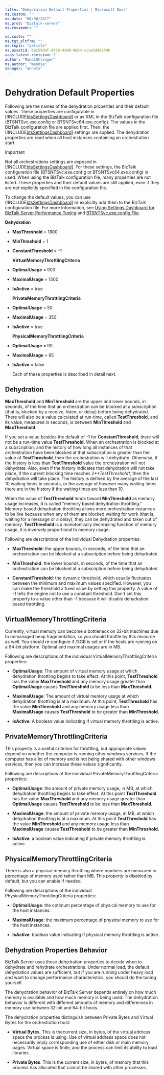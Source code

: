 ```yaml
---
title: "Dehydration Default Properties | Microsoft Docs"
ms.custom: ""
ms.date: "06/08/2017"
ms.prod: "biztalk-server"
ms.reviewer: ""

ms.suite: ""
ms.tgt_pltfrm: ""
ms.topic: "article"
ms.assetid: 68c59def-d73b-4880-9884-ccbe5d982f4b
caps.latest.revision: 7
author: "MandiOhlinger"
ms.author: "mandia"
manager: "anneta"
---
```

# Dehydration Default Properties
Following are the names of the dehydration properties and their default values. These properties are configurable in [!INCLUDE[btsSettingsDashboard](../includes/btssettingsdashboard-md.md)] or as XML in the BizTalk configuration file (BTSNTSvc.exe.config or BTSNTSvc64.exe.config). The values in the BizTalk configuration file are applied first. Then, the [!INCLUDE[btsSettingsDashboard](../includes/btssettingsdashboard-md.md)] settings are applied. The dehydration properties are read when all host instances containing an orchestration start.  
  
> [!IMPORTANT]
>  Not all orchestrations settings are exposed in [!INCLUDE[btsSettingsDashboard](../includes/btssettingsdashboard-md.md)]. For these settings, the BizTalk configuration file (BTSNTSvc.exe.config or BTSNTSvc64.exe.config) is used. When using the BizTalk configuration file, many properties are not listed. These properties and their default values are still applied, even if they are not explicitly specified in the configuration file.  
  
 To change the default values, you can use [!INCLUDE[btsSettingsDashboard](../includes/btssettingsdashboard-md.md)] or explicitly add them to the BizTalk configuration file. For more information, see [Using Settings Dashboard for BizTalk Server Performance Tuning](../core/using-settings-dashboard-for-biztalk-server-performance-tuning.md) and [BTSNTSvc.exe.config File](../core/btsntsvc-exe-config-file.md).  
  
 **Dehydration**  
  
- **MaxThreshold** = 1800  
  
- **MinThreshold** = 1  
  
- **ConstantThreshold** = -1  
  
  **VirtualMemoryThrottlingCriteria**  
  
- **OptimalUsage** = 900  
  
- **MaximalUsage** =  1300  
  
- **IsActive** = true  
  
  **PrivateMemoryThrottlingCriteria**  
  
- **OptimalUsage** = 50  
  
- **MaximalUsage** =  350  
  
- **IsActive** = true  
  
  **PhysicalMemoryThrottlingCriteria**  
  
- **OptimalUsage** = 90  
  
- **MaximalUsage** =  95  
  
- **IsActive** = false  
  
  Each of these properties is described in detail next.  
  
## Dehydration  
 **MaxThreshold** and **MinThreshold** are the upper and lower bounds, in seconds, of the time that an orchestration can be blocked at a subscription (that is, blocked by a receive, listen, or delay) before being dehydrated. There will also be a value calculated at run-time, called **TestThreshold**, and its value, measured in seconds, is between **MinThreshold** and **MaxThreshold**.  
  
 If you set a value besides the default of -1 for **ConstantThreshold**, there will not be a run-time value **TestThreshold**. When an orchestration is blocked at a subscription, and the history of how long all instances of that orchestration have been blocked at that subscription is greater than the value of **TestThreshold**, then the orchestration will dehydrate. Otherwise, if the history is less than **TestThreshold** value the orchestration will not dehydrate. Also, even if the history indicates that dehydration will not take place, if the current blocking time reaches 2<em>**TestThreshold</em>*, then the dehydration will take place. The history is defined by the average of the last 10 waiting times in seconds, or the average of however many waiting times there are in the history if the waiting times are less than 10.  
  
 When the value of **TestThreshold** tends toward **MinThreshold** as memory usage increases, it is called "memory based dehydration throttling." Memory-based dehydration throttling allows more orchestration instances to be live because when any of them are blocked waiting for work (that is, waiting for a message or a delay), they can be dehydrated and taken out of memory. **TestThreshold** is a monotonically decreasing function of memory usage, it is inversely proportional to memory usage.  
  
 Following are descriptions of the individual Dehydration properties:  
  
-   **MaxThreshold**: the upper bounds, in seconds, of the time that an orchestration can be blocked at a subscription before being dehydrated.  
  
-   **MinThreshold**: the lower bounds, in seconds, of the time that an orchestration can be blocked at a subscription before being dehydrated.  
  
-   **ConstantThreshold**: the dynamic threshold, which usually fluctuates between the minimum and maximum values specified. However, you can make the threshold a fixed value by setting this property. A value of -1 tells the engine not to use a constant threshold. Don't set this property to a value other than -1 because it will disable dehydration based throttling.  
  
## VirtualMemoryThrottlingCriteria  
 Currently, virtual memory can become a bottleneck on 32-bit machines due to unmanaged heap fragmentation, so you should throttle by this resource as well. You should re-configure if /3GB is set or if the hosts are running on a 64-bit platform. Optimal and maximal usages are in MB.  
  
 Following are descriptions of the individual VirtualMemoryThrottlingCriteria properties:  
  
-   **OptimalUsage**: The amount of virtual memory usage at which dehydration throttling begins to take effect. At this point, **TestThreshold** has the value **MaxThreshold** and any memory usage greater than **OptimalUsage** causes **TestThreshold** to be less than **MaxThreshold**.  
  
-   **MaximalUsage**: The amount of virtual memory usage at which dehydration throttling is at a maximum. At this point, **TestThreshold** has the value **MinThreshold** and any memory usage less than **MaximalUsage** causes **TestThreshold** to be greater than **MinThreshold**.  
  
-   **IsActive**: A boolean value indicating if virtual memory throttling is active.  
  
## PrivateMemoryThrottlingCriteria  
 This property is a useful criterion for throttling, but appropriate values depend on whether the computer is running other windows services. If the computer has a lot of memory and is not being shared with other windows services, then you can increase these values significantly.  
  
 Following are descriptions of the individual PrivateMemoryThrottlingCriteria properties:  
  
-   **OptimalUsage**: the amount of private memory usage, in MB, at which dehydration throttling begins to take effect. At this point **TestThreshold** has the value **MaxThreshold** and any memory usage greater than **OptimalUsage** causes **TestThreshold** to be less than **MaxThreshold**.  
  
-   **MaximalUsage**: the amount of private memory usage, in MB, at which dehydration throttling is at a maximum. At this point **TestThreshold** has the value **MinThreshold** and any memory usage less than **MaximalUsage** causes **TestThreshold** to be greater than **MinThreshold**.  
  
-   **IsActive**: a boolean value indicating if private memory throttling is active.  
  
## PhysicalMemoryThrottlingCriteria  
 There is also a physical memory throttling where numbers are measured in percentage of memory used rather than MB. This property is disabled by default, but you can enable if needed.  
  
 Following are descriptions of the individual PhysicalMemoryThrottlingCriteria properties:  
  
-   **OptimalUsage**: the optimum percentage of physical memory to use for the host instances.  
  
-   **MaximalUsage**: the maximum percentage of physical memory to use for the host instances.  
  
-   **IsActive**: boolean value indicating if physical memory throttling is active.  
  
## Dehydration Properties Behavior  
 BizTalk Server uses these dehydration properties to decide when to dehydrate and rehydrate orchestrations. Under normal load, the default dehydration values are sufficient, but if you are running under heavy load and want to change performance characteristics, you should do the tuning yourself.  
  
 The dehydration behavior of BizTalk Server depends entirely on how much memory is available and how much memory is being used. The dehydration behavior is different with different amounts of memory and differences in memory use between 32-bit and 64-bit hosts.  
  
 The dehydration properties distinguish between Private Bytes and Virtual Bytes for the orchestration host:  
  
-   **Virtual Bytes**. This is thecurrent size, in bytes, of the virtual address space the process is using. Use of virtual address space does not necessarily imply corresponding use of either disk or main memory pages. Virtual space is finite, and the process can limit its ability to load libraries.  
  
-   **Private Bytes**. This is the current size, in bytes, of memory that this process has allocated that cannot be shared with other processes.